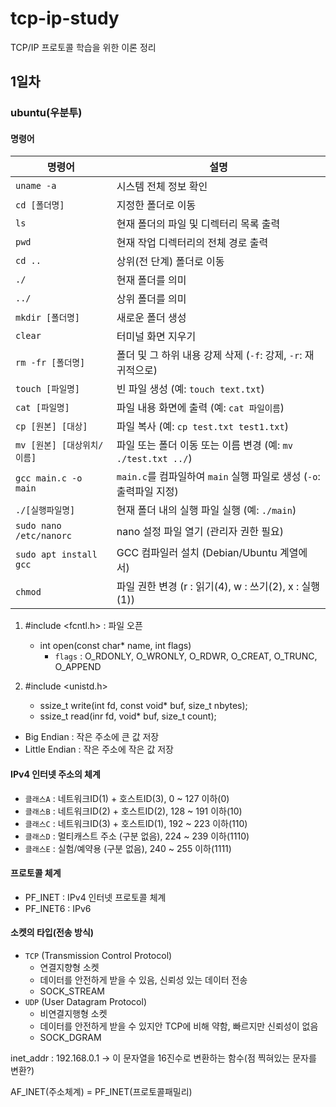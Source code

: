 # tcp-ip-study
TCP/IP 프로토콜 학습을 위한 이론 정리

## 1일차

### ubuntu(우분투)

#### 명령어
| 명령어                         | 설명                                                               |
|------------------------------|----------------------------------------------------------------------|
| `uname -a`                   | 시스템 전체 정보 확인                                                |
| `cd [폴더명]`                | 지정한 폴더로 이동                                                   |
| `ls`                         | 현재 폴더의 파일 및 디렉터리 목록 출력                               |
| `pwd`                        | 현재 작업 디렉터리의 전체 경로 출력                                  |
| `cd ..`                      | 상위(전 단계) 폴더로 이동                                            |
| `./`                         | 현재 폴더를 의미                                                     |
| `../`                        | 상위 폴더를 의미                                                     |
| `mkdir [폴더명]`             | 새로운 폴더 생성                                                     |
| `clear`                      | 터미널 화면 지우기                                                   |
| `rm -fr [폴더명]`            | 폴더 및 그 하위 내용 강제 삭제 (`-f`: 강제, `-r`: 재귀적으로)        |
| `touch [파일명]`             | 빈 파일 생성 (예: `touch text.txt`)                                  |
| `cat [파일명]`               | 파일 내용 화면에 출력 (예: `cat 파일이름`)                           |
| `cp [원본] [대상]`           | 파일 복사 (예: `cp test.txt test1.txt`)                              |
| `mv [원본] [대상위치/이름]`  | 파일 또는 폴더 이동 또는 이름 변경 (예: `mv ./test.txt ../`)         |
| `gcc main.c -o main`         | `main.c`를 컴파일하여 `main` 실행 파일로 생성 (`-o`: 출력파일 지정)  | 
| `./[실행파일명]`             | 현재 폴더 내의 실행 파일 실행 (예: `./main`)                         |
| `sudo nano /etc/nanorc`      | nano 설정 파일 열기 (관리자 권한 필요)                               |
| `sudo apt install gcc`       | GCC 컴파일러 설치 (Debian/Ubuntu 계열에서)                           | 
| `chmod`                      | 파일 권한 변경 (r : 읽기(4), w : 쓰기(2), x : 실행(1))               |                                      |


1.  #include <fcntl.h> : 파일 오픈
    - int open(const char* name, int flags)
        - `flags` : O_RDONLY, O_WRONLY, O_RDWR, O_CREAT, O_TRUNC, O_APPEND

2. #include <unistd.h> 
    - ssize_t write(int fd, const void* buf, size_t nbytes);
    - ssize_t read(inr fd, void* buf, size_t count);

- Big Endian : 작은 주소에 큰 값 저장
- Little Endian : 작은 주소에 작은 값 저장


#### IPv4 인터넷 주소의 체계
- `클래스A` : 네트워크ID(1) + 호스트ID(3), 0 ~ 127 이하(0)
- `클래스B` : 네트워크ID(2) + 호스트ID(2), 128 ~ 191 이하(10)
- `클래스C` : 네트워크ID(3) + 호스트ID(1), 192 ~ 223 이하(110)
- `클래스D` : 멀티캐스트 주소 (구분 없음), 224 ~ 239 이하(1110)
- `클래스E` : 실험/예약용 (구분 없음), 240 ~ 255 이하(1111)

#### 프로토콜 체계
- PF_INET : IPv4 인터넷 프로토콜 체계
- PF_INET6 : IPv6

#### 소켓의 타입(전송 방식)
- `TCP` (Transmission Control Protocol)
    - 연결지향형 소켓
    - 데이터를 안전하게 받을 수 있음, 신뢰성 있는 데이터 전송
    - SOCK_STREAM
- `UDP` (User Datagram Protocol)
    - 비연결지행형 소켓
    - 데이터를 안전하게 받을 수 있지안 TCP에 비해 약함, 빠르지만 신뢰성이 없음
    - SOCK_DGRAM


inet_addr : 192.168.0.1 -> 이 문자열을 16진수로 변환하는 함수(점 찍혀있는 문자를 변환?)

AF_INET(주소체계) = PF_INET(프로토콜패밀리)
